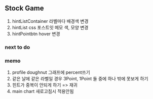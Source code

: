 ## Stock Game

1. hintListContainer 라벨마다 배경색 변경
2. hintList css 포스트잇 메모 색, 모양 변경
3. hintPointbtn hover 변경

### next to do

### memo

1. profile doughnut 그래프에 percent쓰기
2. 같은 날에 같은 라벨일 경우 3Point, 1Point 둘 중에 하나 밖에 못보게 하기
3. 힌트가 중복이 안되게 하기 => 재귀
4. main chart 새로고침시 적용안됨
